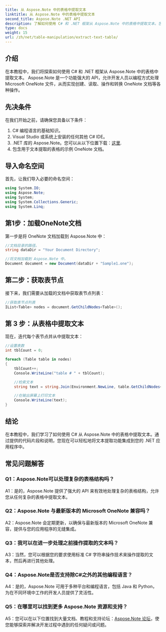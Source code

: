 ```yaml
---
title: 从 Aspose.Note 中的表格中提取文本
linktitle: 从 Aspose.Note 中的表格中提取文本
second_title: Aspose.Note .NET API
description: 了解如何使用 C# 和 .NET 框架从 Aspose.Note 中的表格中提取文本。包含代码片段和解释的分步教程。
type: docs
weight: 15
url: /zh/net/table-manipulation/extract-text-table/
---
```

## 介绍

在本教程中，我们将探索如何使用 C# 和 .NET 框架从 Aspose.Note 中的表格中提取文本。 Aspose.Note 是一个功能强大的 API，允许开发人员以编程方式处理 Microsoft OneNote 文件，从而实现创建、读取、操作和转换 OneNote 文档等各种操作。

## 先决条件

在我们开始之前，请确保您具备以下条件：

1. C# 编程语言的基础知识。
2. Visual Studio 或系统上安装的任何其他 C# IDE。
3.  .NET 库的 Aspose.Note。您可以从以下位置下载：[这里](https://releases.aspose.com/note/net/).
4. 包含用于文本提取的表格的示例 OneNote 文档。

## 导入命名空间

首先，让我们导入必要的命名空间：

```csharp
using System.IO;
using Aspose.Note;
using System;
using System.Collections.Generic;
using System.Linq;
```

## 第1步：加载OneNote文档

第一步是将 OneNote 文档加载到 Aspose.Note 中：

```csharp
//文档目录的路径。
string dataDir = "Your Document Directory";

//将文档加载到 Aspose.Note 中。
Document document = new Document(dataDir + "Sample1.one");
```

## 第二步：获取表节点

接下来，我们需要从加载的文档中获取表节点列表：

```csharp
//获取表节点列表
IList<Table> nodes = document.GetChildNodes<Table>();
```

## 第 3 步：从表格中提取文本

现在，迭代每个表节点并从中提取文本：

```csharp
//设置表数
int tblCount = 0;

foreach (Table table in nodes)
{
    tblCount++;
    Console.WriteLine("table # " + tblCount);

    //检索文本
    string text = string.Join(Environment.NewLine, table.GetChildNodes<RichText>().Select(e => e.Text)) + Environment.NewLine;

    //在输出屏幕上打印文本
    Console.WriteLine(text);
}
```

## 结论

在本教程中，我们学习了如何使用 C# 从 Aspose.Note 中的表格中提取文本。通过提供的代码片段和说明，您现在可以轻松地将文本提取功能集成到您的 .NET 应用程序中。

## 常见问题解答

### Q1：Aspose.Note可以处理复杂的表格结构吗？

A1：是的，Aspose.Note 提供了强大的 API 来有效地处理复杂的表格结构，允许您从任何复杂的表格中提取文本。

### Q2：Aspose.Note 与最新版本的 Microsoft OneNote 兼容吗？

A2：Aspose.Note 会定期更新，以确保与最新版本的 Microsoft OneNote 兼容，提供与您的应用程序的无缝集成。

### Q3：我可以在进一步处理之前操作提取的文本吗？

A3：当然，您可以根据您的要求使用标准 C# 字符串操作技术来操作提取的文本，然后再进行其他处理。

### Q4：Aspose.Note是否支持除C#之外的其他编程语言？

A4：是的，Aspose.Note 可用于多种平台和编程语言，包括 Java 和 Python，为在不同环境中工作的开发人员提供了灵活性。

### Q5：在哪里可以找到更多 Aspose.Note 资源和支持？

 A5：您可以在以下位置找到大量文档、教程和支持论坛：[Aspose.Note 论坛](https://forum.aspose.com/c/note/28)，使您能够探索并解决开发过程中遇到的任何疑问或问题。